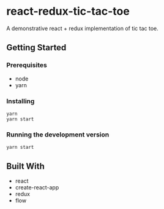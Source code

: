 # react-redux-tic-tac-toe

A demonstrative react + redux implementation of tic tac toe.

## Getting Started

### Prerequisites

* node
* yarn

### Installing

```
yarn
yarn start
```

### Running the development version

```
yarn start
```

## Built With

* react
* create-react-app
* redux
* flow
